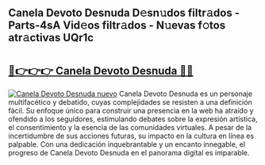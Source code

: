 ## Canela Devoto Desnuda D𝚎sn𝚞dos filtr𝚊dos - Parts-4sA Vid𝚎os filtr𝚊dos - N𝚞evas f𝚘tos atr𝚊ctivas UQr1c

# <h2><a href="http://mbb5sx.tromn.icu/?c=Canela+Devoto+Desnuda">🔗👉👉👉 Canela Devoto Desnuda 🔗🔗</a></h2>

[![Canela Devoto Desnuda nuevo](https://i.imgur.com/pEAQMta.gif)](http://mbb5sx.tromn.icu/?c=Canela+Devoto+Desnuda)
Canela Devoto Desnuda es un personaje multifacético y debatido, cuyas complejidades se resisten a una definición fácil.  Su enfoque único para construir una presencia en la web ha atraído y ofendido a los seguidores, estimulando debates sobre la expresión artística, el consentimiento y la esencia de las comunidades virtuales. A pesar de la incertidumbre de sus acciones futuras, su impacto en la cultura en línea es palpable. Con una dedicación inquebrantable y un encanto innegable, el progreso de Canela Devoto Desnuda en el panorama digital es imparable.

